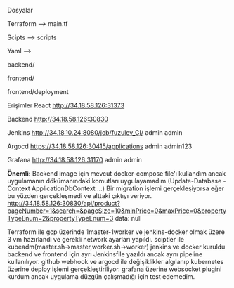 Dosyalar

Terraform --> main.tf

Scipts --> scripts

Yaml -->

backend/

frontend/

frontend/deployment

Erişimler
React
http://34.18.58.126:31373

Backend
http://34.18.58.126:30830

Jenkins
http://34.18.10.24:8080/job/fuzulev_CI/
admin
admin

Argocd
https://34.18.58.126:30415/applications
admin
admin123


Grafana
http://34.18.58.126:31170
admin
admin

**Önemli:**
Backend image için mevcut docker-compose file'ı kullandım ancak uygulamanın dökümanındaki komutları uygulayamadım.(Update-Database -Context ApplicationDbContext ...)
Bir migration işlemi gerçekleşiyorsa eğer bu yüzden gerçekleşmedi ve alttaki çıktıyı veriyor.
http://34.18.58.126:30830/api/product?pageNumber=1&search=&pageSize=10&minPrice=0&maxPrice=0&propertyTypeEnum=2&propertyTypeEnum=3
data: null

Terraform ile gcp üzerinde 1master-1worker ve jenkins-docker olmak üzere 3 vm hazırlandı ve gerekli network ayarları yapıldı.
sciptler ile kubeadm(master.sh->master,worker.sh->worker) jenkins ve docker kuruldu
backend ve frontend için ayrı Jenkinsfile yazıldı ancak aynı pipeline kullanılıyor.
github webhook ve argocd ile değişiklikler algılanıp kubernetes üzerine deploy işlemi gerçekleştiriliyor.
grafana üzerine websocket plugini kurdum ancak uygulama düzgün çalışmadığı için test edemedim. 



